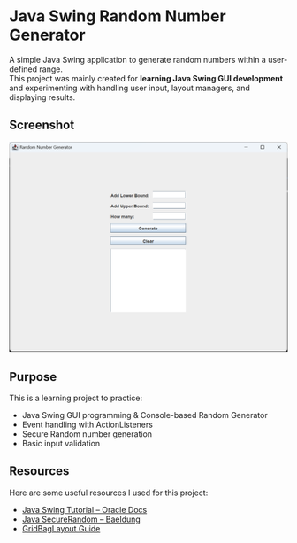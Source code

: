 # Java Swing Random Number Generator

A simple Java Swing application to generate random numbers within a user-defined range.  
This project was mainly created for **learning Java Swing GUI development** and experimenting with handling user input, layout managers, and displaying results.
## Screenshot

![Random Number Generator GUI](img.png)
## Purpose

This is a learning project to practice:

- Java Swing GUI programming & Console-based Random Generator 
- Event handling with ActionListeners
- Secure Random number generation
- Basic input validation 

## Resources

Here are some useful resources I used for this project:

- [Java Swing Tutorial – Oracle Docs](https://docs.oracle.com/javase/tutorial/uiswing/)
- [Java SecureRandom – Baeldung](https://www.baeldung.com/java-secure-random)
- [GridBagLayout Guide](https://docs.oracle.com/javase/tutorial/uiswing/layout/gridbag.html)
